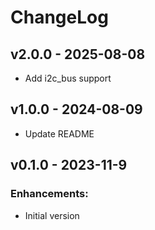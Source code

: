 # ChangeLog

## v2.0.0 - 2025-08-08

* Add i2c_bus support

## v1.0.0 - 2024-08-09

* Update README

## v0.1.0 - 2023-11-9

### Enhancements:

* Initial version
